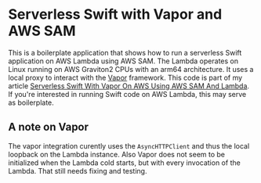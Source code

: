 # Serverless Swift with Vapor and AWS SAM

This is a boilerplate application that shows how to run a serverless Swift application on AWS Lambda using AWS SAM. The Lambda operates on Linux running on AWS Graviton2 CPUs with an arm64 architecture. It uses a local proxy to interact with the [Vapor](https://vapor.codes/) framework. This code is part of my article [Serverless Swift With Vapor On AWS Using AWS SAM And Lambda](https://medium.com/@jankammerath/serverless-swift-with-vapor-on-aws-using-aws-sam-and-lambda-3bd89bed5325). If you're interested in running Swift code on AWS Lambda, this may serve as boilerplate.

## A note on Vapor

The vapor integration curently uses the `AsyncHTTPClient` and thus the local loopback on the Lambda instance. Also Vapor does not seem to be initialized when the Lambda cold starts, but with every invocation of the Lambda. That still needs fixing and testing. 